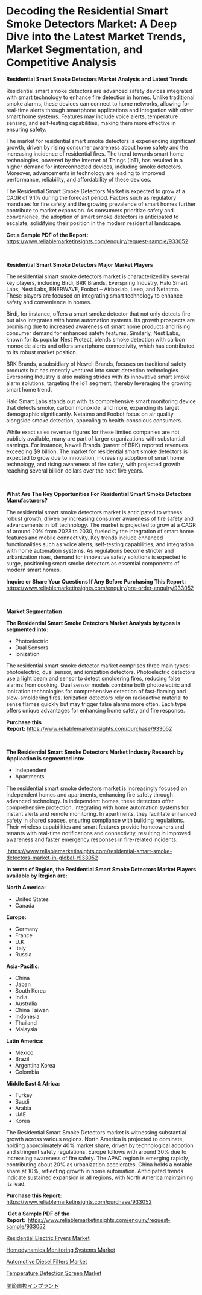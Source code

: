 <p><h1>Decoding the Residential Smart Smoke Detectors Market: A Deep Dive into the Latest Market Trends, Market Segmentation, and Competitive Analysis</h1></p><p><strong>Residential Smart Smoke Detectors Market Analysis and Latest Trends</strong></p>
<p><p>Residential smart smoke detectors are advanced safety devices integrated with smart technology to enhance fire detection in homes. Unlike traditional smoke alarms, these devices can connect to home networks, allowing for real-time alerts through smartphone applications and integration with other smart home systems. Features may include voice alerts, temperature sensing, and self-testing capabilities, making them more effective in ensuring safety. </p><p>The market for residential smart smoke detectors is experiencing significant growth, driven by rising consumer awareness about home safety and the increasing incidence of residential fires. The trend towards smart home technologies, powered by the Internet of Things (IoT), has resulted in a higher demand for interconnected devices, including smoke detectors. Moreover, advancements in technology are leading to improved performance, reliability, and affordability of these devices.</p><p>The Residential Smart Smoke Detectors Market is expected to grow at a CAGR of 9.1% during the forecast period. Factors such as regulatory mandates for fire safety and the growing prevalence of smart homes further contribute to market expansion. As consumers prioritize safety and convenience, the adoption of smart smoke detectors is anticipated to escalate, solidifying their position in the modern residential landscape.</p></p>
<p><strong>Get a Sample PDF of the Report:&nbsp;</strong> <a href="https://www.reliablemarketinsights.com/enquiry/request-sample/933052">https://www.reliablemarketinsights.com/enquiry/request-sample/933052</a></p>
<p>&nbsp;</p>
<p><strong>Residential Smart Smoke Detectors Major Market Players</strong></p>
<p><p>The residential smart smoke detectors market is characterized by several key players, including Birdi, BRK Brands, Everspring Industry, Halo Smart Labs, Nest Labs, ENERWAVE, Foobot – Airboxlab, Leeo, and Netatmo. These players are focused on integrating smart technology to enhance safety and convenience in homes.</p><p>Birdi, for instance, offers a smart smoke detector that not only detects fire but also integrates with home automation systems. Its growth prospects are promising due to increased awareness of smart home products and rising consumer demand for enhanced safety features. Similarly, Nest Labs, known for its popular Nest Protect, blends smoke detection with carbon monoxide alerts and offers smartphone connectivity, which has contributed to its robust market position.</p><p>BRK Brands, a subsidiary of Newell Brands, focuses on traditional safety products but has recently ventured into smart detection technologies. Everspring Industry is also making strides with its innovative smart smoke alarm solutions, targeting the IoT segment, thereby leveraging the growing smart home trend.</p><p>Halo Smart Labs stands out with its comprehensive smart monitoring device that detects smoke, carbon monoxide, and more, expanding its target demographic significantly. Netatmo and Foobot focus on air quality alongside smoke detection, appealing to health-conscious consumers.</p><p>While exact sales revenue figures for these limited companies are not publicly available, many are part of larger organizations with substantial earnings. For instance, Newell Brands (parent of BRK) reported revenues exceeding $9 billion. The market for residential smart smoke detectors is expected to grow due to innovation, increasing adoption of smart home technology, and rising awareness of fire safety, with projected growth reaching several billion dollars over the next five years.</p></p>
<p>&nbsp;</p>
<p><strong>What Are The Key Opportunities For Residential Smart Smoke Detectors Manufacturers?</strong></p>
<p><p>The residential smart smoke detectors market is anticipated to witness robust growth, driven by increasing consumer awareness of fire safety and advancements in IoT technology. The market is projected to grow at a CAGR of around 20% from 2023 to 2030, fueled by the integration of smart home features and mobile connectivity. Key trends include enhanced functionalities such as voice alerts, self-testing capabilities, and integration with home automation systems. As regulations become stricter and urbanization rises, demand for innovative safety solutions is expected to surge, positioning smart smoke detectors as essential components of modern smart homes.</p></p>
<p><strong>Inquire or Share Your Questions If Any Before Purchasing This Report:</strong> <a href="https://www.reliablemarketinsights.com/enquiry/pre-order-enquiry/933052">https://www.reliablemarketinsights.com/enquiry/pre-order-enquiry/933052</a></p>
<p>&nbsp;</p>
<p><strong>Market Segmentation</strong></p>
<p><strong>The Residential Smart Smoke Detectors Market Analysis by types is segmented into:</strong></p>
<p><ul><li>Photoelectric</li><li>Dual Sensors</li><li>Ionization</li></ul></p>
<p><p>The residential smart smoke detector market comprises three main types: photoelectric, dual sensor, and ionization detectors. Photoelectric detectors use a light beam and sensor to detect smoldering fires, reducing false alarms from cooking. Dual sensor models combine both photoelectric and ionization technologies for comprehensive detection of fast-flaming and slow-smoldering fires. Ionization detectors rely on radioactive material to sense flames quickly but may trigger false alarms more often. Each type offers unique advantages for enhancing home safety and fire response.</p></p>
<p><strong>Purchase this Report:&nbsp;</strong><a href="https://www.reliablemarketinsights.com/purchase/933052">https://www.reliablemarketinsights.com/purchase/933052</a></p>
<p>&nbsp;</p>
<p><strong>The Residential Smart Smoke Detectors Market Industry Research by Application is segmented into:</strong></p>
<p><ul><li>Independent</li><li>Apartments</li></ul></p>
<p><p>The residential smart smoke detectors market is increasingly focused on independent homes and apartments, enhancing fire safety through advanced technology. In independent homes, these detectors offer comprehensive protection, integrating with home automation systems for instant alerts and remote monitoring. In apartments, they facilitate enhanced safety in shared spaces, ensuring compliance with building regulations. Their wireless capabilities and smart features provide homeowners and tenants with real-time notifications and connectivity, resulting in improved awareness and faster emergency responses in fire-related incidents.</p></p>
<p><a href="https://www.reliablemarketinsights.com/residential-smart-smoke-detectors-market-in-global-r933052">&nbsp;https://www.reliablemarketinsights.com/residential-smart-smoke-detectors-market-in-global-r933052</a></p>
<p><strong>In terms of Region, the Residential Smart Smoke Detectors Market Players available by Region are:</strong></p>
<p>
    <p> <strong> North America: </strong>
        <ul>
            <li>United States</li>
            <li>Canada</li>
        </ul>
        </p> 
    <p> <strong> Europe: </strong>
        <ul>
            <li>Germany</li>
            <li>France</li>
            <li>U.K.</li>
            <li>Italy</li>
            <li>Russia</li>
        </ul>
        </p> 
    <p> <strong> Asia-Pacific: </strong>
        <ul>
            <li>China</li>
            <li>Japan</li>
            <li>South Korea</li>
            <li>India</li>
            <li>Australia</li>
            <li>China Taiwan</li>
            <li>Indonesia</li>
            <li>Thailand</li>
            <li>Malaysia</li>
        </ul>
        </p> 
    <p> <strong> Latin America: </strong>
        <ul>
            <li>Mexico</li>
            <li>Brazil</li>
            <li>Argentina Korea</li>
            <li>Colombia</li>
        </ul>
        </p> 
    <p> <strong> Middle East & Africa: </strong>
        <ul>
            <li>Turkey</li>
            <li>Saudi</li>
            <li>Arabia</li>
            <li>UAE</li>
            <li>Korea</li>
        </ul>
    </p>
    </p>
<p><p>The Residential Smart Smoke Detectors market is witnessing substantial growth across various regions. North America is projected to dominate, holding approximately 40% market share, driven by technological adoption and stringent safety regulations. Europe follows with around 30% due to increasing awareness of fire safety. The APAC region is emerging rapidly, contributing about 20% as urbanization accelerates. China holds a notable share at 10%, reflecting growth in home automation. Anticipated trends indicate sustained expansion in all regions, with North America maintaining its lead.</p></p>
<p><strong>Purchase this Report: </strong><a href="https://www.reliablemarketinsights.com/purchase/933052">https://www.reliablemarketinsights.com/purchase/933052</a></p>
<p>&nbsp;<strong>Get a Sample PDF of the Report:&nbsp;&nbsp;</strong><a href="https://www.reliablemarketinsights.com/enquiry/request-sample/933052">https://www.reliablemarketinsights.com/enquiry/request-sample/933052</a></p>
<p><strong></strong></p>
<p><p><a href="https://github.com/nathandecarvalho/Market-Research-Report-List-5/blob/main/residential-electric-fryers-market.md">Residential Electric Fryers Market</a></p><p><a href="https://www.linkedin.com/pulse/in-depth-analysis-global-hemodynamics-monitoring-systems-o99we?trackingId=Ag6jPnRgSamwM4zgarBFTQ%3D%3D">Hemodynamics Monitoring Systems Market</a></p><p><a href="https://issuu.com/reportprime-2/docs/automotive-diesel-filters-market-si_365a0578e84310">Automotive Diesel Filters Market</a></p><p><a href="https://medium.com/@carolineparks3691/the-temperature-detection-screen-market-decisions-are-mostly-driven-by-resource-optimization-and-59c02c241100">Temperature Detection Screen Market</a></p><p><a href="https://medium.com/@rusty-marie2024/joint-replacement-implants-market-%E3%81%AF-%E3%82%B3%E3%82%B9%E3%83%88%E7%AE%A1%E7%90%86%E3%81%A8%E5%8A%B9%E7%8E%87%E5%90%91%E4%B8%8A%E3%82%92%E5%84%AA%E5%85%88%E3%81%97%E3%81%BE%E3%81%99-%E3%81%95%E3%82%89%E3%81%AB-%E5%A0%B1%E5%91%8A%E6%9B%B8%E3%81%AF%E5%B8%82%E5%A0%B4%E3%81%AE%E9%9C%80%E8%A6%81%E9%9D%A2%E3%81%A8%E4%BE%9B%E7%B5%A6%E9%9D%A2%E3%81%AE%E4%B8%A1%E6%96%B9%E3%82%92%E3%82%AB%E3%83%90%E3%83%BC%E3%81%97%E3%81%A6%E3%81%84%E3%81%BE%E3%81%99-joint-53b894a30092">関節置換インプラント</a></p></p>